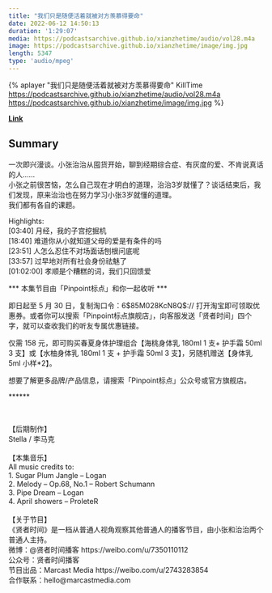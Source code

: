 ```yaml
---
title: "我们只是随便活着就被对方羡慕得要命"
date: 2022-06-12 14:50:13
duration: '1:29:07'
media: https://podcastsarchive.github.io/xianzhetime/audio/vol28.m4a
image: https://podcastsarchive.github.io/xianzhetime/image/img.jpg
length: 5347
type: 'audio/mpeg'
---
```


{% aplayer "我们只是随便活着就被对方羡慕得要命" KillTime  https://podcastsarchive.github.io/xianzhetime/audio/vol28.m4a https://podcastsarchive.github.io/xianzhetime/image/img.jpg %}

**[Link](https://www.xiaoyuzhoufm.com/episode/626cef5f67427058b8457ef5)**

## Summary
<p >一次即兴漫谈。小张治治从囤货开始，聊到经期综合症、有灰度的爱、不肯说真话的人……<br />小张之前很苦恼，怎么自己现在才明白的道理，治治3岁就懂了？谈话结束后，我们发现，原来治治也在努力学习小张3岁就懂的道理。<br />我们都有各自的课题。</p><p >Highlights:<br />[03:40] 月经，我的子宫挖掘机<br />[18:40] 难道你从小就知道父母的爱是有条件的吗<br />[23:51] 人怎么忍住不对场面话刨根问底呢<br />[33:57] 过早地对所有社会身份祛魅了<br />[01:02:00] 孝顺是个糟糕的词，我们只回馈爱</p><p >*** 本集节目由「Pinpoint标点」和你一起收听 ***<br /></p><p >即日起至 5 月 30 日，复制淘口令：6$85M028KcN8Q$:// 打开淘宝即可领取优惠券。或者你可以搜索「Pinpoint标点旗舰店」，向客服发送「贤者时间」四个字，就可以查收我们的听友专属优惠链接。<br /></p><p >仅需 158 元，即可购买春夏身体护理组合【海桃身体乳 180ml 1 支+ 护手霜 50ml 3 支】或【水柚身体乳 180ml 1 支 + 护手霜 50ml 3 支】，另随机赠送【身体乳 5ml 小样*2】。<br /></p><p >想要了解更多品牌/产品信息，请搜索「Pinpoint标点」公众号或官方旗舰店。<br /></p><p >******</p><span><br /></span><p >【后期制作】<br />Stella / 李马克<br /><br />【本集音乐】<br />All music credits to:<br />1. Sugar Plum Jangle – Logan<br />2. Melody – Op.68, No.1 – Robert Schumann<br />3. Pipe Dream – Logan<br />4. April showers – ProleteR <br /><br />【关于节目】<br />《贤者时间》是一档从普通人视角观察其他普通人的播客节目，由小张和治治两个普通人主持。<br />微博：@贤者时间播客 https://weibo.com/u/7350110112 <br />公众号：贤者时间播客<br />节目出品：Marcast Media https://weibo.com/u/2743283854<br />合作联系：hello@marcastmedia.com<br /></p><span><br /></span><br />
    
